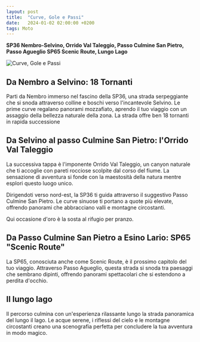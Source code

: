 ```yaml
---
layout: post
title:  "Curve, Gole e Passi"
date:   2024-01-02 02:00:00 +0200
tags: Moto
---
```


**SP36 Nembro-Selvino, Orrido Val Taleggio, Passo Culmine San Pietro, Passo Agueglio SP65 Scenic Route, Lungo Lago**

![Curve, Gole e Passi](/assets/img/CurveGolePassi.png)

## Da Nembro a Selvino: 18 Tornanti

Parti da Nembro immerso nel fascino della SP36, una strada serpeggiante che si snoda attraverso colline e boschi verso l'incantevole Selvino. Le prime curve regalano panorami mozzafiato, aprendo il tuo viaggio con un assaggio della bellezza naturale della zona. La strada offre ben 18 tornanti in rapida successione

## Da Selvino al passo Culmine San Pietro: l'Orrido Val Taleggio

La successiva tappa è l'imponente Orrido Val Taleggio, un canyon naturale che ti accoglie con pareti rocciose scolpite dal corso del fiume. La sensazione di avventura si fonde con la maestosità della natura mentre esplori questo luogo unico.

Dirigendoti verso nord-est, la SP36 ti guida attraverso il suggestivo Passo Culmine San Pietro. Le curve sinuose ti portano a quote più elevate, offrendo panorami che abbracciano valli e montagne circostanti.

Qui occasione d'oro è la sosta al rifugio per pranzo.

## Da Passo Culmine San Pietro a Esino Lario: SP65 "Scenic Route"

La SP65, conosciuta anche come Scenic Route, è il prossimo capitolo del tuo viaggio. Attraverso Passo Agueglio, questa strada si snoda tra paesaggi che sembrano dipinti, offrendo panorami spettacolari che si estendono a perdita d'occhio.

## Il lungo lago
Il percorso culmina con un'esperienza rilassante lungo la strada panoramica del lungo il lago. Le acque serene, i riflessi del cielo e le montagne circostanti creano una scenografia perfetta per concludere la tua avventura in modo magico.

